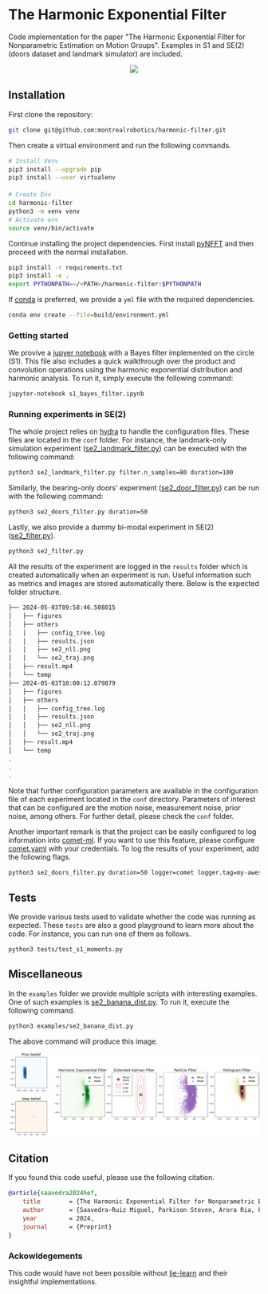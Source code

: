 # The Harmonic Exponential Filter

Code implementation for the paper "The Harmonic Exponential Filter for Nonparametric Estimation on Motion Groups". Examples in S1 and SE(2) (doors dataset and landmark simulator) are included.

<p align="center">
  <img src="media/main.gif" />
</p>

## Installation

First clone the repository:

```bash
git clone git@github.com:montrealrobotics/harmonic-filter.git
```

Then create a virtual environment and run the following commands.

```bash
# Install Venv
pip3 install --upgrade pip
pip3 install --user virtualenv

# Create Env
cd harmonic-filter
python3 -m venv venv
# Activate env
source venv/bin/activate
```

Continue installing the project dependencies. First install [pyNFFT](https://github.com/pyNFFT/pyNFFT) and then proceed with the normal installation.

```bash
pip3 install -r requirements.txt
pip3 install -e .
export PYTHONPATH=~/<PATH>/harmonic-filter:$PYTHONPATH
```

If [conda](https://conda.io/projects/conda/en/latest/index.html) is preferred, we provide a `yml` file with the required dependencies.

```bash
conda env create --file=build/environment.yml
```

### Getting started
We provive a [jupyer notebook](s1_bayes_filter.ipynb) with a Bayes filter implemented on the circle (S1). This file also includes a quick walkthrough over the product and convolution operations using the harmonic exponential distribution and harmonic analysis. To run it, simply execute the following command:

```bash
jupyter-notebook s1_bayes_filter.ipynb
```

### Running experiments in  SE(2)

The whole project relies on [hydra](https://hydra.cc/) to handle the configuration files. These files are located in the `conf` folder. For instance, the landmark-only simulation experiment ([se2_landmark_filter.py](se2_landmark_filter.py)) can be executed with the following command:

```bash
python3 se2_landmark_filter.py filter.n_samples=80 duration=100
```

Similarly, the bearing-only doors' experiment ([se2_door_filter.py](se2_door_filter.py)) can be run with the following command:

```bash
python3 se2_doors_filter.py duration=50
```

Lastly, we also provide a dummy bi-modal experiment in SE(2) ([se2_filter.py](se2_filter.py)).

```bash
python3 se2_filter.py
```

All the results of the experiment are logged in the `results` folder which is created automatically when an experiment is run. Useful information such as metrics and images are stored automatically there. Below is the expected folder structure.

```bash
├── 2024-05-03T09:58:46.508015
│   ├── figures 
│   ├── others
│   │   ├── config_tree.log
│   │   ├── results.json
│   │   ├── se2_nll.png
│   │   └── se2_traj.png
│   ├── result.mp4
│   └── temp
├── 2024-05-03T10:00:12.079879
│   ├── figures 
│   ├── others
│   │   ├── config_tree.log
│   │   ├── results.json
│   │   ├── se2_nll.png
│   │   └── se2_traj.png
│   ├── result.mp4
│   └── temp
.
.
.
```

Note that further configuration parameters are available in the configuration file of each experiment located in the `conf` directory. Parameters of interest that can be configured are the motion noise, measurement noise, prior noise, among others. For further detail, please check the `conf` folder.

Another important remark is that the project can be easily configured to log information into [comet-ml](https://www.comet.com/site/). If you want to use this feature, please configure [comet.yaml](conf/logger/comet.yaml) with your credentials. To log the results of your experiment, add the following flags.

```bash
python3 se2_doors_filter.py duration=50 logger=comet logger.tag=my-awesome-tag
```

## Tests

We provide various tests used to validate whether the code was running as expected. These `tests` are also a good playground to learn more about the code. For instance, you can run one of them as follows.

```bash
python3 tests/test_s1_moments.py
```

## Miscellaneous

In the `examples` folder we provide multiple scripts with interesting examples. One of such examples is [se2_banana_dist.py](examples/se2_banana_dist.py). To run it, execute the following command.

```bash
python3 examples/se2_banana_dist.py
```

The above command will produce this image.

![banana](media/banana.png)

## Citation

If you found this code useful, please use the following citation.

```bibtex
@article{saavedra2024hef,
	title        = {The Harmonic Exponential Filter for Nonparametric Estimation on Motion Groups},
	author       = {Saavedra-Ruiz Miguel, Parkison Steven, Arora Ria, Forbes James, and Paull Liam},
	year         = 2024,
	journal      = {Preprint}
}   
```

### Ackowldegements

This code would have not been possible without [lie-learn](https://github.com/AMLab-Amsterdam/lie_learn) and their insightful implementations.
